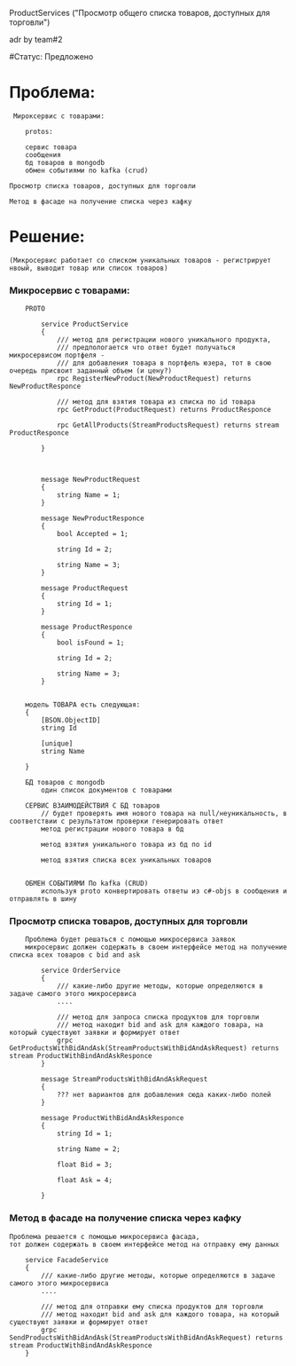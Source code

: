 ProductServices ("Просмотр общего списка товаров, доступных для торговли")

adr by team#2

#Статус:
	Предложено

# Проблема:
	 Мироксервис с товарами:

		protos:

		сервис товара
		сообщения
		бд товаров в mongodb
		обмен событиями по kafka (crud)

	Просмотр списка товаров, доступных для торговли
	
	Метод в фасаде на получение списка через кафку


# Решение:

	(Микросервис работает со списком уникальных товаров - регистрирует нвоый, выводит товар или список товаров)
### Микросервис с товарами:

		PROTO 

			service ProductService
			{
				/// метод для регистрации нового уникального продукта, 
				/// предпологается что ответ будет получаться микросервисом портфеля -
				/// для добавления товара в портфель юзера, тот в свою очередь присвоит заданный объем (и цену?)
				rpc RegisterNewProduct(NewProductRequest) returns NewProductResponce
				
				/// метод для взятия товара из списка по id товара
				rpc GetProduct(ProductRequest) returns ProductResponce

				rpc GetAllProducts(StreamProductsRequest) returns stream ProductResponce

			}



			message NewProductRequest
			{
				string Name = 1;
			}

			message NewProductResponce
			{
				bool Accepted = 1;

				string Id = 2;

				string Name = 3;
			}

			message ProductRequest
			{
				string Id = 1;
			}

			message ProductResponce
			{
				bool isFound = 1;

				string Id = 2;

				string Name = 3;
			}


		модель ТОВАРА есть следующая:
		{
			[BSON.ObjectID]
			string Id

			[unique]
			string Name

		}

		БД товаров с mongodb
			один список документов с товарами

		СЕРВИС ВЗАИМОДЕЙСТВИЯ С БД товаров
			// будет проверять имя нового товара на null/неуникальность, в соответствии с результатом проверки генерировать ответ
			метод регистрации нового товара в бд

			метод взятия уникального товара из бд по id

			метод взятия списка всех уникальных товаров
			

		ОБМЕН СОБЫТИЯМИ По kafka (CRUD)
			используя proto конвертировать ответы из c#-objs в сообщения и отправлять в шину 

### Просмотр списка товаров, доступных для торговли
		Проблема будет решаться с помощью микросервиса заявок
		микросервис должен содержать в своем интерфейсе метод на получение списка всех товаров с bid and ask

			service OrderService
			{
				/// какие-либо другие методы, которые определяются в задаче самого этого микросервиса
				....

				/// метод для запроса списка продуктов для торговли
				/// метод находит bid and ask для каждого товара, на который существуют заявки и формирует ответ
				grpc GetProductsWithBidAndAsk(StreamProductsWithBidAndAskRequest) returns stream ProductWithBindAndAskResponce
			}

			message StreamProductsWithBidAndAskRequest
			{
				??? нет вариантов для добавления сюда каких-либо полей
			}

			message ProductWithBidAndAskResponce
			{
				string Id = 1;

				string Name = 2;

				float Bid = 3;

				float Ask = 4;

			}
			
### Метод в фасаде на получение списка через кафку
	Проблема решается с помощью микросервиса фасада,
	тот должен содержать в своем интерфейсе метод на отправку ему данных

		service FacadeService
		{
			/// какие-либо другие методы, которые определяются в задаче самого этого микросервиса
			....

			/// метод для отправки ему списка продуктов для торговли
			/// метод находит bid and ask для каждого товара, на который существуют заявки и формирует ответ
			grpc SendProductsWithBidAndAsk(StreamProductsWithBidAndAskRequest) returns stream ProductWithBindAndAskResponce
		}
